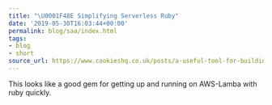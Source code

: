```yaml
---
title: "\U0001F48E Simplifying Serverless Ruby"
date: '2019-05-30T16:03:44+00:00'
permalink: blog/saa/index.html
tags:
- blog
- short
source_url: https://www.cookieshq.co.uk/posts/a-useful-tool-for-building-serverless-ruby-apps-with-aws-lambda
---
```


This looks like a good gem for getting up and running on AWS-Lamba with ruby quickly.
